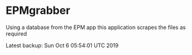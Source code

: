 # EPMgrabber
Using a database from the EPM app this application scrapes the files as required


Latest backup: Sun Oct 6 05:54:01 UTC 2019
